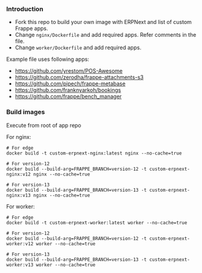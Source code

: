 ### Introduction

- Fork this repo to build your own image with ERPNext and list of custom Frappe apps.
- Change `nginx/Dockerfile` and add required apps. Refer comments in the file.
- Change `worker/Dockerfile` and add required apps.

Example file uses following apps:

- https://github.com/yrestom/POS-Awesome
- https://github.com/zerodha/frappe-attachments-s3
- https://github.com/pipech/frappe-metabase
- https://github.com/franknyarkoh/bookings
- https://github.com/frappe/bench_manager

### Build images

Execute from root of app repo

For nginx:

```shell
# For edge
docker build -t custom-erpnext-nginx:latest nginx --no-cache=true

# For version-12
docker build --build-arg=FRAPPE_BRANCH=version-12 -t custom-erpnext-nginx:v12 nginx --no-cache=true

# For version-13
docker build --build-arg=FRAPPE_BRANCH=version-13 -t custom-erpnext-nginx:v13 nginx --no-cache=true
```

For worker:

```shell
# For edge
docker build -t custom-erpnext-worker:latest worker --no-cache=true

# For version-12
docker build --build-arg=FRAPPE_BRANCH=version-12 -t custom-erpnext-worker:v12 worker --no-cache=true

# For version-13
docker build --build-arg=FRAPPE_BRANCH=version-13 -t custom-erpnext-worker:v13 worker --no-cache=true
```
